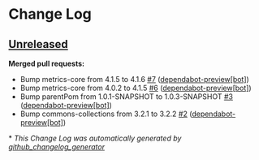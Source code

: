 # Change Log

## [Unreleased](https://github.com/vatbub/javametricscatcher/tree/HEAD)

**Merged pull requests:**

- Bump metrics-core from 4.1.5 to 4.1.6 [\#7](https://github.com/vatbub/javametricscatcher/pull/7) ([dependabot-preview[bot]](https://github.com/apps/dependabot-preview))
- Bump metrics-core from 4.0.2 to 4.1.5 [\#6](https://github.com/vatbub/javametricscatcher/pull/6) ([dependabot-preview[bot]](https://github.com/apps/dependabot-preview))
- Bump parentPom from 1.0.1-SNAPSHOT to 1.0.3-SNAPSHOT [\#3](https://github.com/vatbub/javametricscatcher/pull/3) ([dependabot-preview[bot]](https://github.com/apps/dependabot-preview))
- Bump commons-collections from 3.2.1 to 3.2.2 [\#2](https://github.com/vatbub/javametricscatcher/pull/2) ([dependabot-preview[bot]](https://github.com/apps/dependabot-preview))



\* *This Change Log was automatically generated by [github_changelog_generator](https://github.com/skywinder/Github-Changelog-Generator)*